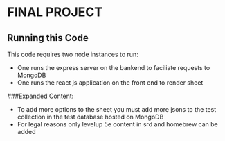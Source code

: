 # FINAL PROJECT

## Running this Code

This code requires two node instances to run:
- One runs the express server on the bankend to faciliate requests to MongoDB
- One runs the react js application on the front end to render sheet

###Expanded Content:

- To add more options to the sheet you must add more jsons to the test collection in the test database hosted on MongoDB
- For legal reasons only levelup 5e content in srd and homebrew can be added

